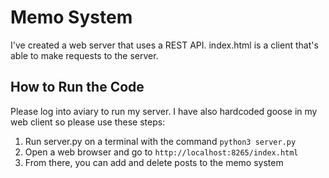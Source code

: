 # Memo System

I've created a web server that uses a REST API. index.html is a client that's able to make requests to the server. 

## How to Run the Code
Please log into aviary to run my server. I have also hardcoded goose in my web client so please use these steps:
1. Run server.py on a terminal with the command ```python3 server.py```
2. Open a web browser and go to ```http://localhost:8265/index.html```
3. From there, you can add and delete posts to the memo system
